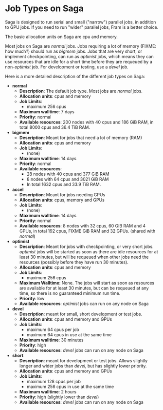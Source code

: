 # Job Types on Saga

Saga is designed to run serial and small ("narrow") parallel jobs, in
addition to GPU jobs.  If you need to run "wider" parallel jobs, Fram
is a better choice.

The basic allocation units on Saga are cpu and memory.

Most jobs on Saga are *normal* jobs.  Jobs requiring a lot of memory
(FIXME: how much?) should run as *bigmem* jobs.  Jobs that are very
short, or implement checkpointing, can run as *optimist* jobs, which
means they can use resources that are idle for a short time before
they are requeued by a non-*optimist* job.  For development or
testing, use a *devel* job.

Here is a more detailed description of the different job types on
Saga:

- __normal__
    - __Description__: The default job type.  Most jobs are *normal* jobs.
    - __Allocation units__: cpus and memory
    - __Job Limits__:
        - maximum 256 cpus
    - __Maximum walltime__: 7 days
    - __Priority__: normal
	- __Available resources__: 200 nodes with 40 cpus and 186 GiB RAM,
      in total 8000 cpus and 36.4 TiB RAM.
- __bigmem__
    - __Description__: Meant for jobs that need a lot of memory (RAM)
	- __Allocation units__: cpus and memory
    - __Job Limits__:
	    - (none)
	- __Maximum walltime__: 14 days
	- __Priority__: normal
	- __Available resources__:
	    - 28 nodes with 40 cpus and 377 GiB RAM
	    - 8 nodes with 64 cpus and 3021 GiB RAM
		- In total 1632 cpus and 33.9 TiB RAM.
- __accel__
    - __Description__: Meant for jobs needing GPUs
	- __Allocation units__: cpus, memory and GPUs
	- __Job Limits__:
	    - (none)
	- __Maximum walltime__: 14 days
	- __Priority__: normal
	- __Available resources__: 8 nodes with 32 cpus, 60 GiB RAM and 4
      GPUs, in total 192 cpus, FIXME GiB RAM and 32 GPUs.
      (shared with *normal*)
- <a name="optimist"></a>__optimist__
    - __Description__: Meant for jobs with checkpointing, or very
      short jobs.  *optimist* jobs will be started as soon as there
      are idle resources for at least 30 minutes, but will be requeued
      when other jobs need the resources (possibly before they have
      run 30 minutes).
    - __Allocation units__: cpus and memory
	- __Job Limits__:
	    - maximum 256 cpus
	- __Maximum Walltime__: None.  The jobs will start as soon as
      resources are available for at least 30 minutes, but can be
      requeued at any time, so there is no guaranteed minimum run time.
    - __Priority__: low
	- __Available resources__: *optimist* jobs can run on any node on Saga
- __devel__
    - __Description__: meant for small, short development or test jobs.
    - __Allocation units__: cpus and memory and GPUs
    - __Job Limits__:
	    - maximum 64 cpus per job
	    - maximum 64 cpus in use at the same time
    - __Maximum walltime__: 30 minutes
    - __Priority__: high
	- __Available resources__: *devel* jobs can run on any node on Saga
- __short__
    - __Description__: meant for development or test jobs.  Allows
      slightly longer and wider jobs than *devel*, but has slightly
      lower priority.
    - __Allocation units__: cpus and memory and GPUs
	- __Job Limits__:
	    - maximum 128 cpus per job
	    - maximum 256 cpus in use at the same time
    - __Maximum walltime__: 2 hours
    - __Priority__: high (slightly lower than *devel*)
	- __Available resources__: *devel* jobs can run on any node on Saga
